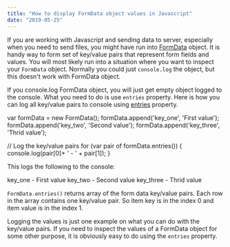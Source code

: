 ```yaml
---
title: "How to display FormData object values in Javascript"
date: "2019-05-25"
---
```


If you are working with Javascript and sending data to server, especially when you need to send files, you might have run into [FormData](https://developer.mozilla.org/en-US/docs/Web/API/FormData) object. It is handy way to form set of key/value pairs that represent form fields and values. You will most likely run into a situation where you want to inspect your `FormData` object. Normally you could just `console.log` the object, but this doesn't work with FormData object.

If you console.log FormData object, you will just get empty object logged to the console. What you need to do is use `entries` property. Here is how you can log all key/value pairs to console using [entries](https://developer.mozilla.org/en-US/docs/Web/API/FormData/entries) property.

var formData = new FormData();
formData.append('key\_one', 'First value');
formData.append('key\_two', 'Second value');
formData.append('key\_three', 'Thrid value');

// Log the key/value pairs
for (var pair of formData.entries()) {
    console.log(pair\[0\]+ ' - ' + pair\[1\]); 
}

This logs the following to the console:

key\_one - First value
key\_two - Second value
key\_three - Thrid value

`FormData.entries()` returns array of the form data key/value pairs. Each row in the array contains one key/value pair. So item key is in the index 0 and item value is in the index 1.

Logging the values is just one example on what you can do with the key/value pairs. If you need to inspect the values of a FormData object for some other purpose, it is obviously easy to do using the `entries` property.

